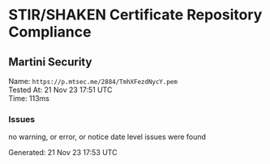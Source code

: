 # STIR/SHAKEN Certificate Repository Compliance

## Martini Security

Name: `https://p.mtsec.me/2884/TmhXFezdNycY.pem`\
Tested At: 21 Nov 23 17:51 UTC\
Time: 113ms

### Issues

no warning, or error, or notice date level issues were found

Generated: 21 Nov 23 17:53 UTC